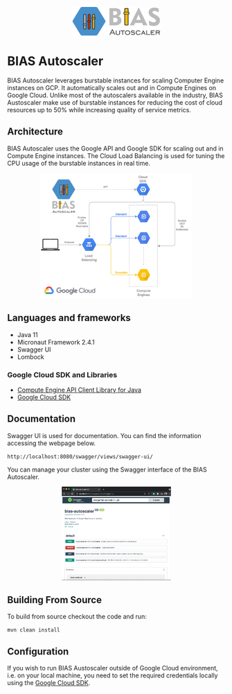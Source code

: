 <p align="center"><img src="/docs/BIAS_logo.png" height="40%" width="40%"> </p>

# BIAS Autoscaler
BIAS Autoscaler leverages burstable instances for scaling Computer Engine instances on GCP. It automatically scales out and in
Compute Engines on Google Cloud. Unlike most of the autoscalers available in the industry, BIAS Austoscaler 
make use of burstable instances for reducing the cost of cloud resources up to 50% while increasing quality of service
metrics.

## Architecture
BIAS Autoscaler uses the Google API and Google SDK for scaling out and in Compute Engine instances. The Cloud Load Balancing
is used for tuning the CPU usage of the burstable instances in real time. 

<p align="center"><img src="/docs/gcp_diagram.jpg" height="70%" width="70%"> </p>

## Languages and frameworks
 - Java 11
 - Micronaut Framework 2.4.1
 - Swagger UI
 - Lombock  
 
### Google Cloud SDK and Libraries
 - [Compute Engine API Client Library for Java](https://github.com/googleapis/google-api-java-client-services/tree/master/clients/google-api-services-compute/beta)
 - [Google Cloud SDK](https://cloud.google.com/sdk/)

## Documentation
Swagger UI is used for documentation. You can find the information accessing the webpage below.
```
http://localhost:8080/swagger/views/swagger-ui/
```
You can manage your cluster using the Swagger interface of the BIAS Autoscaler.  
<p align="center"><img src="/docs/BIAS_Swagger.png" height="50%" width="50%"> </p>


## Building From Source
To build from source checkout the code and run:
```
mvn clean install
```

## Configuration
If you wish to run BIAS Austoscaler outside of Google Cloud environment, i.e. on your local machine, you
need to set the required credentials locally using the [Google Cloud SDK](https://cloud.google.com/sdk/).
